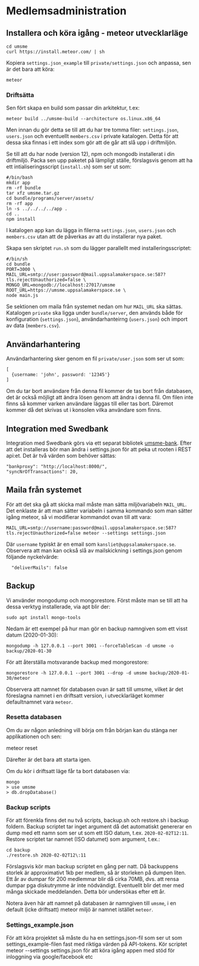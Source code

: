 # Medlemsadministration

## Installera och köra igång - meteor utvecklarläge

    cd umsme
    curl https://install.meteor.com/ | sh

Kopiera `settings.json_example` till `private/settings.json` och anpassa, sen är det bara att köra:

    meteor

### Driftsätta
Sen fört skapa en build som passar din arkitektur, t.ex:

    meteor build ../umsme-build --architecture os.linux.x86_64

Men innan du gör detta se till att du har tre tomma filer: `settings.json`, `users.json` och eventuellt `members.csv` i private katalogen. Detta för att dessa ska finnas i ett index som gör att de går att slå upp i driftmiljön.

Se till att du har node (version 12), npm och mongodb installerat i din driftmiljö. Packa sen upp paketet på lämpligt ställe, förslagsvis genom att ha ett intialiseringsscript (`install.sh`) som ser ut som:

    #/bin/bash
    mkdir app
    rm -rf bundle
    tar xfz umsme.tar.gz
    cd bundle/programs/server/assets/
    rm -rf app
    ln -s ../../../../app .
    cd ..
    npm install

I katalogen app kan du lägga in filerna `settings.json`, `users.json` och `members.csv` utan att de påverkas av att du installerar nya paket.

Skapa sen skriptet `run.sh` som du lägger parallellt med installeringsscriptet: 

    #/bin/sh    
    cd bundle
    PORT=3000 \
    MAIL_URL=smtp://user:password@mail.uppsalamakerspace.se:587?tls.rejectUnauthorized=false \
    MONGO_URL=mongodb://localhost:27017/umsme ROOT_URL=https://umsme.uppsalamakerspace.se \
    node main.js

Se sektionen om maila från systemet nedan om hur `MAIL_URL` ska sättas.
Katalogen `private` ska ligga under `bundle/server`, den används både för konfiguration (`settings.json`), användarhanteirng (`users.json`) och import av data (`members.csv`). 

## Användarhantering
Användarhantering sker genom en fil `private/user.json` som ser ut som:

    [
      {username: 'john', password: '12345'}
    ]

Om du tar bort användare från denna fil kommer de tas bort från databasen, det är också möjligt att ändra lösen genom att ändra i denna fil.
Om filen inte finns så kommer varken användare läggas till eller tas bort. Däremot kommer då det skrivas ut i konsolen vilka användare som finns.

## Integration med Swedbank
Integration med Swedbank görs via ett separat bibliotek [umsme-bank](https://github.com/uppsala-makerspace/umsme-bank).
Efter att det installeras bör man ändra i settings.json för att peka ut rooten i REST api:et. Det är två värden som behöver sättas:

    "bankproxy": "http://localhost:8000/",
    "syncNrOfTransactions": 20,

## Maila från systemet
För att det ska gå att skicka mail måste man sätta miljövariabeln `MAIL_URL`. Det enklaste är att man sätter variabeln i samma kommando som man sätter igång meteor, så vi modifierar kommandot ovan till att vara:

    MAIL_URL=smtp://username:password@mail.uppsalamakerspace.se:587?tls.rejectUnauthorized=false meteor --settings settings.json

Där `username` typiskt är en email som `kansliet@uppsalamakerspace.se`.
Observera att man kan också slå av mailskickning i settings.json genom följande nyckelvärde:

      "deliverMails": false 

## Backup

Vi använder mongodump och mongorestore. Först måste man se till att ha dessa verktyg installerade, via apt blir der:

    sudo apt install mongo-tools

Nedam är ett exempel på hur man gör en backup namngiven som ett visst datum (2020-01-30):

    mongodump -h 127.0.0.1 --port 3001 --forceTableScan -d umsme -o backup/2020-01-30

För att återställa motsvarande backup med mongorestore:

    mongorestore -h 127.0.0.1 --port 3001 --drop -d umsme backup/2020-01-30/meteor
    
Observera att namnet för databasen ovan är satt till umsme, vilket är det föreslagna namnet i en driftsatt version, i utvecklarläget kommer defaultnamnet vara `meteor`.

### Resetta databasen
Om du av någon anledning vill börja om från början kan du stänga ner applikationen och sen:

   meteor reset
   
Därefter är det bara att starta igen.

Om du kör i driftsatt läge får ta bort databasen via:

    mongo
    > use umsme
    > db.dropDatabase()

### Backup scripts
För att förenkla finns det nu två scripts, backup.sh och restore.sh i backup foldern. Backup scriptet tar inget argument då det automatiskt genererar en dump med ett namn som ser ut som ett ISO datum, t.ex. `2020-02-02T12:11`. Restore scriptet tar namnet (ISO datumet) som argument, t.ex.:

    cd backup
    ./restore.sh 2020-02-02T12\:11

Förslagsvis kör man backup scriptet en gång per natt. Då backuppens storlek är approximativt 1kb per medlem, så är storleken på dumpen liten. Ett år av dumpar för 200 medlemmar blir då cirka 70MB, dvs. att rensa dumpar pga diskutrymme är inte nödvändigt. Eventuellt blir det mer med många skickade meddelanden. Detta bör undersökas efter ett år.

Notera även här att namnet på databasen är namngiven till `umsme`, i en default (icke driftsatt) meteor miljö är namnet istället `meteor`.



### Settings_example.json

För att köra projektet så måste du ha en settings.json-fil som ser ut som settings_example-filen fast med riktiga värden på API-tokens. Kör scriptet meteor --settings settings.json för att köra igång appen med stöd för inloggning via google/facebook etc 